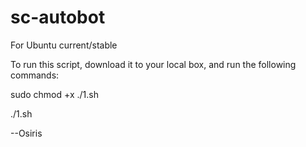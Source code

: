 # sc-autobot
For Ubuntu current/stable

To run this script, download it to your local box, and run the following commands:

sudo chmod +x ./1.sh

./1.sh


--Osiris
